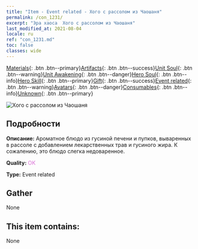 ```yaml
---
title: "Item - Event related - Хого с рассолом из Чаошаня"
permalink: /con_1231/
excerpt: "Эра хаоса  Хого с рассолом из Чаошаня"
last_modified_at: 2021-08-04
locale: ru
ref: "con_1231.md"
toc: false
classes: wide
---
```

 [Materials](/ItemsRU/){: .btn .btn--primary}[Artifacts](/ItemsRU/Artifacts/){: .btn .btn--success}[Unit Soul](/ItemsRU/UnitSoul/){: .btn .btn--warning}[Unit Awakening](/ItemsRU/UnitAwakening/){: .btn .btn--danger}[Hero Soul](/ItemsRU/HeroSoul/){: .btn .btn--info}[Hero Skill](/ItemsRU/HeroSkill/){: .btn .btn--primary}[Gift](/ItemsRU/Gift/){: .btn .btn--success}[Event related](/ItemsRU/Events/){: .btn .btn--warning}[Avatars](/ItemsRU/Avatars/){: .btn .btn--danger}[Consumables](/ItemsRU/Consumables/){: .btn .btn--info}[Unknown](/ItemsRU/Unknown/){: .btn .btn--primary}

 ![Хого с рассолом из Чаошаня](/images/t/i_81531131.png)

## Подробности
 **Описание:** Ароматное блюдо из гусиной печени и пупков, вываренных в рассоле с добавлением лекарственных трав и гусиного жира. К сожалению, это блюдо слегка недоваренное.

 **Quality:** <span style="color: #DA70D6">OK</span>

 **Type:** Event related

## Gather

  None

## This item contains:

  None

